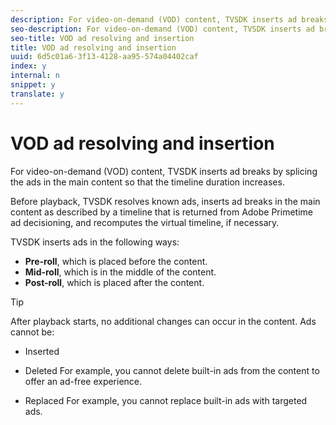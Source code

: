 ```yaml
---
description: For video-on-demand (VOD) content, TVSDK inserts ad breaks by splicing the ads in the main content so that the timeline duration increases.
seo-description: For video-on-demand (VOD) content, TVSDK inserts ad breaks by splicing the ads in the main content so that the timeline duration increases.
seo-title: VOD ad resolving and insertion
title: VOD ad resolving and insertion
uuid: 6d5c01a6-3f13-4128-aa95-574a04402caf
index: y
internal: n
snippet: y
translate: y
---
```


# VOD ad resolving and insertion

For video-on-demand (VOD) content, TVSDK inserts ad breaks by splicing the ads in the main content so that the timeline duration increases.

Before playback, TVSDK resolves known ads, inserts ad breaks in the main content as described by a timeline that is returned from Adobe Primetime ad decisioning, and recomputes the virtual timeline, if necessary. 

TVSDK inserts ads in the following ways: 

* **Pre-roll**, which is placed before the content.
* **Mid-roll**, which is in the middle of the content.
* **Post-roll**, which is placed after the content.



>[!TIP]
>
>After playback starts, no additional changes can occur in the content.
Ads cannot be: 
* Inserted
* Deleted For example, you cannot delete built-in ads from the content to offer an ad-free experience. 

* Replaced For example, you cannot replace built-in ads with targeted ads. 




